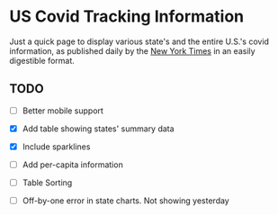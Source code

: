 US Covid Tracking Information
=============================

Just a quick page to display various state's and the entire U.S.'s covid information, as published daily by the [New York Times][ny] in an easily digestible format.

TODO
----

- [ ] Better mobile support

- [X] Add table showing states' summary data

- [X] Include sparklines

- [ ] Add per-capita information

- [ ] Table Sorting

- [ ] Off-by-one error in state charts. Not showing yesterday

  [ny]: https://github.com/nytimes/covid-19-data/
	
